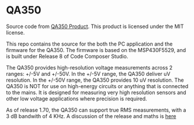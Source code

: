# QA350

Source code from [QA350 Product](https://quantasylum.com/products/qa350-microvolt-dc-volt-meter). This product is licensed under the MIT license.

This repo contains the source for the both the PC application and the firmware for the QA350. The firmware is based on the MSP430F5529, and is built under Release 8 of Code Composer Studio. 

The QA350 provides high-resolution voltage measurements across 2 ranges: +/-5V and +/-50V. In the +/-5V range, the QA350 deliver uV resolution. In the +/-50V range, the QA350 provides 10 uV resolution. The QA350 is NOT for use on high-energy circuits or anything that is connected to the mains. It is designed for measuring very high resolution sensors and other low voltage applications where precision is required. 

As of release 1.70, the QA350 can support true RMS measurements, with a 3 dB bandwith of 4 KHz. A discussion of the release and maths is [here](https://quantasylum.com/blogs/news/qa350-gets-true-rms)
